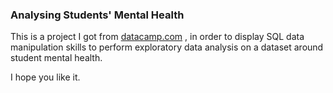 ### Analysing Students' Mental Health

This is a project I got from [datacamp.com](datacamp.com) ,  in order to display SQL data manipulation skills to perform exploratory data analysis on a dataset around student mental health.

I hope you like it.
